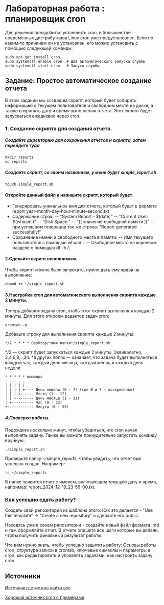 # Лабораторная работа : планировщик cron
Для решения понадобится установить cron, в большинстве современных дистрибутивов Linux cron уже предустановлен. Если по каким-то причинам он не установлен, его можно установить с помощью следующей команды:
```
sudo apt-get install cron 
sudo systemctl enable cron  # Для автоматического запуска службы
sudo systemctl start cron   # Запуск службы
```

## Задание: Простое автоматическое создание отчета
 В этом задании мы создадим скрипт, который будет собирать информацию о текущем пользователе и свободном месте на диске, а также сохранять дату и время выполнения отчета. Этот скрипт будет запускаться ежедневно через cron.

### 1. Создание скрипта для создания отчета.
##### Создайте директорию для сохранения отчетов и скрипта, затем перейдите туда
```
mkdir reports
cd reports
```
##### Создайте скрипт, со своим названием, у меня будет simple_report.sh
```
touch simple_report.sh
```
#### Откройте данный файл и напишите скрипт, который будет:
- Генерировать уникальное имя для отчета, который будет в формате report_year-month-day-hour-minute-second.txt
- Содержание строк:
-- "System Report - $(date)"
-- "Current User: $(whoami)"
-- "Disk Space:"
-- "(( значение свободной памяти ))"
-- при успешном генерации так же строка: "Report generated successfully!"
- Сохранение имени и свободного места в памяти:
-- Имя текущего пользователя с помощью whoami.
-- Свободное место на корневом разделе с помощью df -h /.
#### 2.Сделайте скрипт исполнимым.
Чтобы скрипт можно было запускать, нужно дать ему права на выполнение:
```
chmod +x ~/simple_report.sh
```
#### 3.Настройка cron для автоматического выполнения скрипта каждые 2 минуты.
Теперь добавим задачу cron, чтобы этот скрипт выполнялся каждые 2 минуты. Для этого откроем редактор задач cron:
```
crontab -e
```
Добавьте строку для выполнения скрипта каждые 2 минуты:
```
*/2 * * * * Desktop/*имя папки*/simple_report.sh
```
*/2 — скрипт будет запускаться каждые 2 минуты. Эквивалетно, 2,4,6,8,..,2n.
*в других полях — означает, что задача будет выполняться каждый час, каждый день месяца, каждый месяц и каждый день недели.
```
* * * * * команда
- - - - -
| | | | |
| | | | +---- День недели (0 - 7) (где 0 и 7 — воскресенье)
| | | +------ Месяц (1 - 12)
| | +-------- День месяца (1 - 31)
| +---------- Час (0 - 23)
+------------ Минуты (0 - 59)
```
##### 4.Проверка работы.
Подождите несколько минут, чтобы убедиться, что cron начал выполнять задачу. Также вы можете принудительно запустить команду вручную:
```
./simple_report.sh
```
Проверьте папку ~/simple_reports, чтобы увидеть, что отчет был успешно создан. Например:
```
ls ~/simple_reports
```
В папке появится отчет с именем, включающим текущую дату и время, например: report_2024-12-19_23-56-00.txt.

### Как успешно сдать работу?

Создать свой репозиторий из шаблона этого. Как это делается - "Use this template" -> "Create a new repository" и сделайте его public. 

Находясь уже в своем репозитории - создайте новый файл формата .md и там оформляйте отчет. В отчете опишите все шаги которые вы делали, чтобы получить финальный результат работы.

Что вам нужно знать, чтобы успешно защитить работу:
Основы работы cron, структура записи в crontab, ключевые символы и параметры в cron, как редактировать и управлять задачами, как настроить задачу cron

## Источники

[Источник где можно найти все](https://google.com)

[Хороший источник cron с примерами](https://www.howtogeek.com/101288/how-to-schedule-tasks-on-linux-an-introduction-to-crontab-files/)

